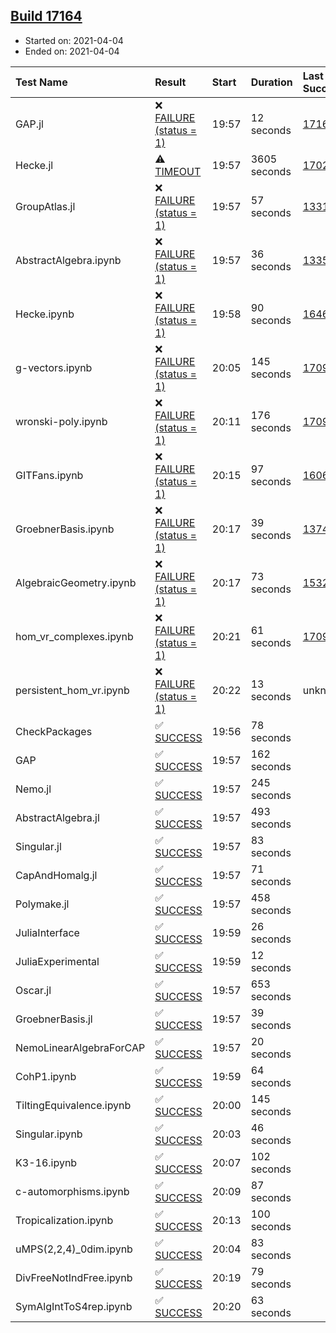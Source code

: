 ## [Build 17164](https://oscarci.mathematik.uni-kl.de/job/oscar/17164/)

* Started on: 2021-04-04
* Ended on: 2021-04-04

| Test Name    | Result | Start | Duration | Last Success | First Failure |
|:-------------|:-------|:------|:---------|:-------------|:--------------|
| GAP.jl | ❌ [FAILURE (status = 1)](https://oscarci.mathematik.uni-kl.de/job/oscar/17164/artifact/logs/build-17164/GAP.jl.log) | 19:57 | 12 seconds | [17163](https://oscarci.mathematik.uni-kl.de/job/oscar/17163/) | [17164](https://oscarci.mathematik.uni-kl.de/job/oscar/17164/) |
| Hecke.jl | ⚠ [TIMEOUT](https://oscarci.mathematik.uni-kl.de/job/oscar/17164/artifact/logs/build-17164/Hecke.jl.log) | 19:57 | 3605 seconds | [17022](https://oscarci.mathematik.uni-kl.de/job/oscar/17022/) | [17023](https://oscarci.mathematik.uni-kl.de/job/oscar/17023/) |
| GroupAtlas.jl | ❌ [FAILURE (status = 1)](https://oscarci.mathematik.uni-kl.de/job/oscar/17164/artifact/logs/build-17164/GroupAtlas.jl.log) | 19:57 | 57 seconds | [13311](https://oscarci.mathematik.uni-kl.de/job/oscar/13311/) | [13312](https://oscarci.mathematik.uni-kl.de/job/oscar/13312/) |
| AbstractAlgebra.ipynb | ❌ [FAILURE (status = 1)](https://oscarci.mathematik.uni-kl.de/job/oscar/17164/artifact/logs/build-17164/AbstractAlgebra.ipynb.log) | 19:57 | 36 seconds | [13355](https://oscarci.mathematik.uni-kl.de/job/oscar/13355/) | [13356](https://oscarci.mathematik.uni-kl.de/job/oscar/13356/) |
| Hecke.ipynb | ❌ [FAILURE (status = 1)](https://oscarci.mathematik.uni-kl.de/job/oscar/17164/artifact/logs/build-17164/Hecke.ipynb.log) | 19:58 | 90 seconds | [16463](https://oscarci.mathematik.uni-kl.de/job/oscar/16463/) | [16464](https://oscarci.mathematik.uni-kl.de/job/oscar/16464/) |
| g-vectors.ipynb | ❌ [FAILURE (status = 1)](https://oscarci.mathematik.uni-kl.de/job/oscar/17164/artifact/logs/build-17164/g-vectors.ipynb.log) | 20:05 | 145 seconds | [17099](https://oscarci.mathematik.uni-kl.de/job/oscar/17099/) | [17100](https://oscarci.mathematik.uni-kl.de/job/oscar/17100/) |
| wronski-poly.ipynb | ❌ [FAILURE (status = 1)](https://oscarci.mathematik.uni-kl.de/job/oscar/17164/artifact/logs/build-17164/wronski-poly.ipynb.log) | 20:11 | 176 seconds | [17098](https://oscarci.mathematik.uni-kl.de/job/oscar/17098/) | [17099](https://oscarci.mathematik.uni-kl.de/job/oscar/17099/) |
| GITFans.ipynb | ❌ [FAILURE (status = 1)](https://oscarci.mathematik.uni-kl.de/job/oscar/17164/artifact/logs/build-17164/GITFans.ipynb.log) | 20:15 | 97 seconds | [16068](https://oscarci.mathematik.uni-kl.de/job/oscar/16068/) | [16069](https://oscarci.mathematik.uni-kl.de/job/oscar/16069/) |
| GroebnerBasis.ipynb | ❌ [FAILURE (status = 1)](https://oscarci.mathematik.uni-kl.de/job/oscar/17164/artifact/logs/build-17164/GroebnerBasis.ipynb.log) | 20:17 | 39 seconds | [13748](https://oscarci.mathematik.uni-kl.de/job/oscar/13748/) | [13749](https://oscarci.mathematik.uni-kl.de/job/oscar/13749/) |
| AlgebraicGeometry.ipynb | ❌ [FAILURE (status = 1)](https://oscarci.mathematik.uni-kl.de/job/oscar/17164/artifact/logs/build-17164/AlgebraicGeometry.ipynb.log) | 20:17 | 73 seconds | [15322](https://oscarci.mathematik.uni-kl.de/job/oscar/15322/) | [15323](https://oscarci.mathematik.uni-kl.de/job/oscar/15323/) |
| hom_vr_complexes.ipynb | ❌ [FAILURE (status = 1)](https://oscarci.mathematik.uni-kl.de/job/oscar/17164/artifact/logs/build-17164/hom_vr_complexes.ipynb.log) | 20:21 | 61 seconds | [17099](https://oscarci.mathematik.uni-kl.de/job/oscar/17099/) | [17100](https://oscarci.mathematik.uni-kl.de/job/oscar/17100/) |
| persistent_hom_vr.ipynb | ❌ [FAILURE (status = 1)](https://oscarci.mathematik.uni-kl.de/job/oscar/17164/artifact/logs/build-17164/persistent_hom_vr.ipynb.log) | 20:22 | 13 seconds | unknown | unknown |
| CheckPackages | ✅ [SUCCESS](https://oscarci.mathematik.uni-kl.de/job/oscar/17164/artifact/logs/build-17164/CheckPackages.log) | 19:56 | 78 seconds |  |  |
| GAP | ✅ [SUCCESS](https://oscarci.mathematik.uni-kl.de/job/oscar/17164/artifact/logs/build-17164/GAP.log) | 19:57 | 162 seconds |  |  |
| Nemo.jl | ✅ [SUCCESS](https://oscarci.mathematik.uni-kl.de/job/oscar/17164/artifact/logs/build-17164/Nemo.jl.log) | 19:57 | 245 seconds |  |  |
| AbstractAlgebra.jl | ✅ [SUCCESS](https://oscarci.mathematik.uni-kl.de/job/oscar/17164/artifact/logs/build-17164/AbstractAlgebra.jl.log) | 19:57 | 493 seconds |  |  |
| Singular.jl | ✅ [SUCCESS](https://oscarci.mathematik.uni-kl.de/job/oscar/17164/artifact/logs/build-17164/Singular.jl.log) | 19:57 | 83 seconds |  |  |
| CapAndHomalg.jl | ✅ [SUCCESS](https://oscarci.mathematik.uni-kl.de/job/oscar/17164/artifact/logs/build-17164/CapAndHomalg.jl.log) | 19:57 | 71 seconds |  |  |
| Polymake.jl | ✅ [SUCCESS](https://oscarci.mathematik.uni-kl.de/job/oscar/17164/artifact/logs/build-17164/Polymake.jl.log) | 19:57 | 458 seconds |  |  |
| JuliaInterface | ✅ [SUCCESS](https://oscarci.mathematik.uni-kl.de/job/oscar/17164/artifact/logs/build-17164/JuliaInterface.log) | 19:59 | 26 seconds |  |  |
| JuliaExperimental | ✅ [SUCCESS](https://oscarci.mathematik.uni-kl.de/job/oscar/17164/artifact/logs/build-17164/JuliaExperimental.log) | 19:59 | 12 seconds |  |  |
| Oscar.jl | ✅ [SUCCESS](https://oscarci.mathematik.uni-kl.de/job/oscar/17164/artifact/logs/build-17164/Oscar.jl.log) | 19:57 | 653 seconds |  |  |
| GroebnerBasis.jl | ✅ [SUCCESS](https://oscarci.mathematik.uni-kl.de/job/oscar/17164/artifact/logs/build-17164/GroebnerBasis.jl.log) | 19:57 | 39 seconds |  |  |
| NemoLinearAlgebraForCAP | ✅ [SUCCESS](https://oscarci.mathematik.uni-kl.de/job/oscar/17164/artifact/logs/build-17164/NemoLinearAlgebraForCAP.log) | 19:57 | 20 seconds |  |  |
| CohP1.ipynb | ✅ [SUCCESS](https://oscarci.mathematik.uni-kl.de/job/oscar/17164/artifact/logs/build-17164/CohP1.ipynb.log) | 19:59 | 64 seconds |  |  |
| TiltingEquivalence.ipynb | ✅ [SUCCESS](https://oscarci.mathematik.uni-kl.de/job/oscar/17164/artifact/logs/build-17164/TiltingEquivalence.ipynb.log) | 20:00 | 145 seconds |  |  |
| Singular.ipynb | ✅ [SUCCESS](https://oscarci.mathematik.uni-kl.de/job/oscar/17164/artifact/logs/build-17164/Singular.ipynb.log) | 20:03 | 46 seconds |  |  |
| K3-16.ipynb | ✅ [SUCCESS](https://oscarci.mathematik.uni-kl.de/job/oscar/17164/artifact/logs/build-17164/K3-16.ipynb.log) | 20:07 | 102 seconds |  |  |
| c-automorphisms.ipynb | ✅ [SUCCESS](https://oscarci.mathematik.uni-kl.de/job/oscar/17164/artifact/logs/build-17164/c-automorphisms.ipynb.log) | 20:09 | 87 seconds |  |  |
| Tropicalization.ipynb | ✅ [SUCCESS](https://oscarci.mathematik.uni-kl.de/job/oscar/17164/artifact/logs/build-17164/Tropicalization.ipynb.log) | 20:13 | 100 seconds |  |  |
| uMPS(2,2,4)_0dim.ipynb | ✅ [SUCCESS](https://oscarci.mathematik.uni-kl.de/job/oscar/17164/artifact/logs/build-17164/uMPS-2-2-4-_0dim.ipynb.log) | 20:04 | 83 seconds |  |  |
| DivFreeNotIndFree.ipynb | ✅ [SUCCESS](https://oscarci.mathematik.uni-kl.de/job/oscar/17164/artifact/logs/build-17164/DivFreeNotIndFree.ipynb.log) | 20:19 | 79 seconds |  |  |
| SymAlgIntToS4rep.ipynb | ✅ [SUCCESS](https://oscarci.mathematik.uni-kl.de/job/oscar/17164/artifact/logs/build-17164/SymAlgIntToS4rep.ipynb.log) | 20:20 | 63 seconds |  |  |

